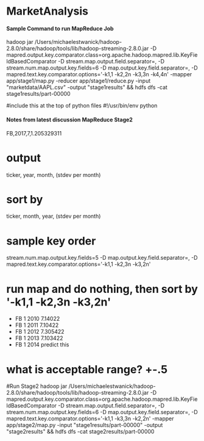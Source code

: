 # MarketAnalysis

#### Sample Command to run MapReduce Job
hadoop jar /Users/michaelestwanick/hadoop-2.8.0/share/hadoop/tools/lib/hadoop-streaming-2.8.0.jar -D mapred.output.key.comparator.class=org.apache.hadoop.mapred.lib.KeyFieldBasedComparator -D stream.map.output.field.separator=, -D stream.num.map.output.key.fields=6  -D map.output.key.field.separator=, -D mapred.text.key.comparator.options='-k1,1 -k2,2n -k3,3n -k4,4n' -mapper app/stage1/map.py  -reducer app/stage1/reduce.py -input "marketdata/AAPL.csv" -output "stage1results" && hdfs dfs -cat stage1results/part-00000

#include this at the top of python files
#!/usr/bin/env python

#### Notes from latest discussion MapReduce Stage2
FB,2017,7,1.205329311
# output
ticker, year, month, (stdev per month)

# sort by 
ticker, month, year, (stdev per month)

# sample key order
stream.num.map.output.key.fields=5  -D map.output.key.field.separator=, -D mapred.text.key.comparator.options='-k1,1 -k2,3n -k3,2n'
# run map and do nothing, then sort by '-k1,1 -k2,3n -k3,2n'
- FB 1 2010 7.14022
- FB 1 2011 7.10422
- FB 1 2012 7.305422
- FB 1 2013 7.103422
- FB 1 2014 predict this 

# what is acceptable range? +-.5

#Run Stage2
hadoop jar /Users/michaelestwanick/hadoop-2.8.0/share/hadoop/tools/lib/hadoop-streaming-2.8.0.jar -D mapred.output.key.comparator.class=org.apache.hadoop.mapred.lib.KeyFieldBasedComparator -D stream.map.output.field.separator=, -D stream.num.map.output.key.fields=6  -D map.output.key.field.separator=, -D mapred.text.key.comparator.options='-k1,1 -k3,3n -k2,2n' -mapper app/stage2/map.py -input "stage1results/part-00000" -output "stage2results" && hdfs dfs -cat stage2results/part-00000
